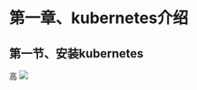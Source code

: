 # 第一章、kubernetes介绍

## 第一节、安装kubernetes

高
![](https://github.com/solomonlinux/kubernetes/blob/master/images/timg.jpg)